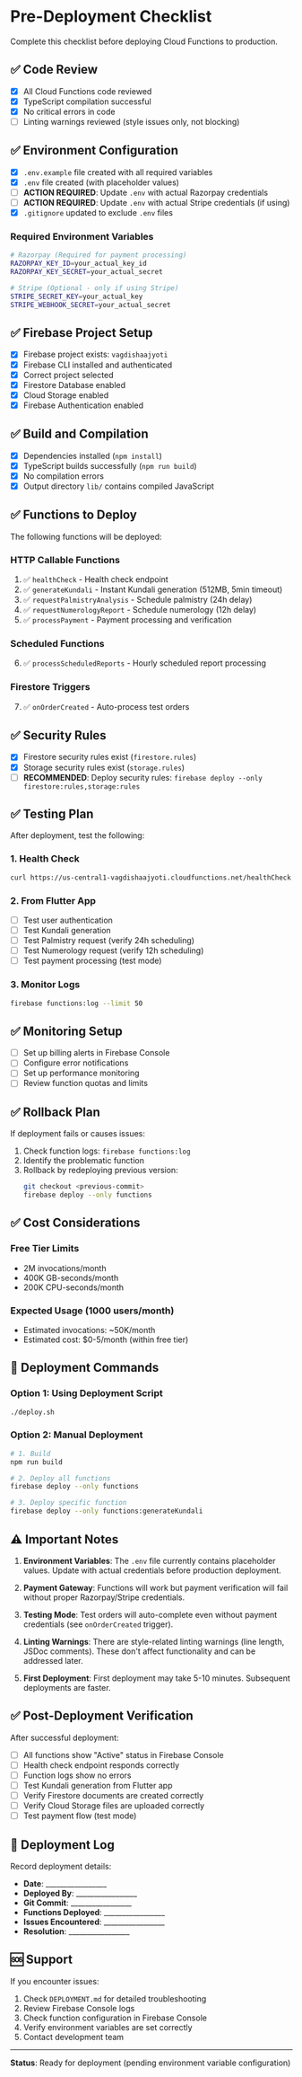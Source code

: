 # Pre-Deployment Checklist

Complete this checklist before deploying Cloud Functions to production.

## ✅ Code Review

- [x] All Cloud Functions code reviewed
- [x] TypeScript compilation successful
- [x] No critical errors in code
- [ ] Linting warnings reviewed (style issues only, not blocking)

## ✅ Environment Configuration

- [x] `.env.example` file created with all required variables
- [x] `.env` file created (with placeholder values)
- [ ] **ACTION REQUIRED**: Update `.env` with actual Razorpay credentials
- [ ] **ACTION REQUIRED**: Update `.env` with actual Stripe credentials (if using)
- [x] `.gitignore` updated to exclude `.env` files

### Required Environment Variables

```bash
# Razorpay (Required for payment processing)
RAZORPAY_KEY_ID=your_actual_key_id
RAZORPAY_KEY_SECRET=your_actual_secret

# Stripe (Optional - only if using Stripe)
STRIPE_SECRET_KEY=your_actual_key
STRIPE_WEBHOOK_SECRET=your_actual_secret
```

## ✅ Firebase Project Setup

- [x] Firebase project exists: `vagdishaajyoti`
- [x] Firebase CLI installed and authenticated
- [x] Correct project selected
- [x] Firestore Database enabled
- [x] Cloud Storage enabled
- [x] Firebase Authentication enabled

## ✅ Build and Compilation

- [x] Dependencies installed (`npm install`)
- [x] TypeScript builds successfully (`npm run build`)
- [x] No compilation errors
- [x] Output directory `lib/` contains compiled JavaScript

## ✅ Functions to Deploy

The following functions will be deployed:

### HTTP Callable Functions
1. ✅ `healthCheck` - Health check endpoint
2. ✅ `generateKundali` - Instant Kundali generation (512MB, 5min timeout)
3. ✅ `requestPalmistryAnalysis` - Schedule palmistry (24h delay)
4. ✅ `requestNumerologyReport` - Schedule numerology (12h delay)
5. ✅ `processPayment` - Payment processing and verification

### Scheduled Functions
6. ✅ `processScheduledReports` - Hourly scheduled report processing

### Firestore Triggers
7. ✅ `onOrderCreated` - Auto-process test orders

## ✅ Security Rules

- [x] Firestore security rules exist (`firestore.rules`)
- [x] Storage security rules exist (`storage.rules`)
- [ ] **RECOMMENDED**: Deploy security rules: `firebase deploy --only firestore:rules,storage:rules`

## ✅ Testing Plan

After deployment, test the following:

### 1. Health Check
```bash
curl https://us-central1-vagdishaajyoti.cloudfunctions.net/healthCheck
```

### 2. From Flutter App
- [ ] Test user authentication
- [ ] Test Kundali generation
- [ ] Test Palmistry request (verify 24h scheduling)
- [ ] Test Numerology request (verify 12h scheduling)
- [ ] Test payment processing (test mode)

### 3. Monitor Logs
```bash
firebase functions:log --limit 50
```

## ✅ Monitoring Setup

- [ ] Set up billing alerts in Firebase Console
- [ ] Configure error notifications
- [ ] Set up performance monitoring
- [ ] Review function quotas and limits

## ✅ Rollback Plan

If deployment fails or causes issues:

1. Check function logs: `firebase functions:log`
2. Identify the problematic function
3. Rollback by redeploying previous version:
   ```bash
   git checkout <previous-commit>
   firebase deploy --only functions
   ```

## ✅ Cost Considerations

### Free Tier Limits
- 2M invocations/month
- 400K GB-seconds/month
- 200K CPU-seconds/month

### Expected Usage (1000 users/month)
- Estimated invocations: ~50K/month
- Estimated cost: $0-5/month (within free tier)

## 🚀 Deployment Commands

### Option 1: Using Deployment Script
```bash
./deploy.sh
```

### Option 2: Manual Deployment
```bash
# 1. Build
npm run build

# 2. Deploy all functions
firebase deploy --only functions

# 3. Deploy specific function
firebase deploy --only functions:generateKundali
```

## ⚠️ Important Notes

1. **Environment Variables**: The `.env` file currently contains placeholder values. Update with actual credentials before production deployment.

2. **Payment Gateway**: Functions will work but payment verification will fail without proper Razorpay/Stripe credentials.

3. **Testing Mode**: Test orders will auto-complete even without payment credentials (see `onOrderCreated` trigger).

4. **Linting Warnings**: There are style-related linting warnings (line length, JSDoc comments). These don't affect functionality and can be addressed later.

5. **First Deployment**: First deployment may take 5-10 minutes. Subsequent deployments are faster.

## ✅ Post-Deployment Verification

After successful deployment:

- [ ] All functions show "Active" status in Firebase Console
- [ ] Health check endpoint responds correctly
- [ ] Function logs show no errors
- [ ] Test Kundali generation from Flutter app
- [ ] Verify Firestore documents are created correctly
- [ ] Verify Cloud Storage files are uploaded correctly
- [ ] Test payment flow (test mode)

## 📝 Deployment Log

Record deployment details:

- **Date**: _________________
- **Deployed By**: _________________
- **Git Commit**: _________________
- **Functions Deployed**: _________________
- **Issues Encountered**: _________________
- **Resolution**: _________________

## 🆘 Support

If you encounter issues:

1. Check `DEPLOYMENT.md` for detailed troubleshooting
2. Review Firebase Console logs
3. Check function configuration in Firebase Console
4. Verify environment variables are set correctly
5. Contact development team

---

**Status**: Ready for deployment (pending environment variable configuration)
